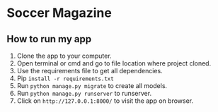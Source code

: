 # Soccer Magazine
## How to run my app
1. Clone the app to your computer.
2. Open terminal or cmd  and go to file location where project cloned.
3. Use the requirements file to get all dependencies.
4. Pip `install -r requirements.txt`
5. Run `python manage.py migrate` to create all models.
6. Run `python manage.py runserver` to runserver.
7. Click on `http://127.0.0.1:8000/` to visit the app on browser.
